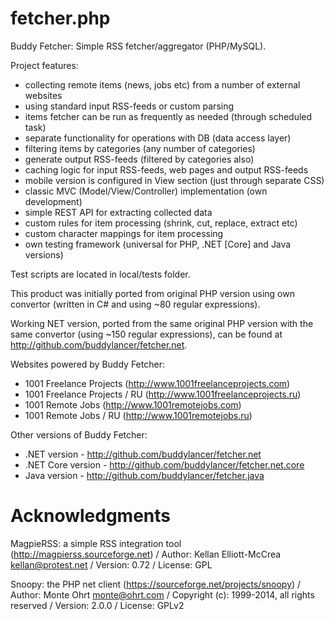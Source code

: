 # fetcher.php
Buddy Fetcher: Simple RSS fetcher/aggregator (PHP/MySQL).

Project features:
- collecting remote items (news, jobs etc) from a number of external websites
- using standard input RSS-feeds or custom parsing
- items fetcher can be run as frequently as needed (through scheduled task)
- separate functionality for operations with DB (data access layer)
- filtering items by categories (any number of categories)
- generate output RSS-feeds (filtered by categories also)
- caching logic for input RSS-feeds, web pages and output RSS-feeds
- mobile version is configured in View section (just through separate CSS)
- classic MVC (Model/View/Controller) implementation (own development)
- simple REST API for extracting collected data
- custom rules for item processing (shrink, cut, replace, extract etc)
- custom character mappings for item processing
- own testing framework (universal for PHP, .NET [Core] and Java versions)

Test scripts are located in local/tests folder.

This product was initially ported from original PHP version using own convertor (written in C# and using ~80 regular expressions).

Working NET version, ported from the same original PHP version with the same convertor (using ~150 regular expressions), can be found at http://github.com/buddylancer/fetcher.net.

Websites powered by Buddy Fetcher:
- 1001 Freelance Projects (http://www.1001freelanceprojects.com)
- 1001 Freelance Projects / RU (http://www.1001freelanceprojects.ru)
- 1001 Remote Jobs (http://www.1001remotejobs.com)
- 1001 Remote Jobs / RU (http://www.1001remotejobs.ru)

Other versions of Buddy Fetcher:
- .NET version - http://github.com/buddylancer/fetcher.net
- .NET Core version - http://github.com/buddylancer/fetcher.net.core
- Java version - http://github.com/buddylancer/fetcher.java

# Acknowledgments

MagpieRSS: a simple RSS integration tool (http://magpierss.sourceforge.net) /
Author: Kellan Elliott-McCrea <kellan@protest.net> /
Version: 0.72 /
License: GPL

Snoopy: the PHP net client (https://sourceforge.net/projects/snoopy) /
Author: Monte Ohrt <monte@ohrt.com> /
Copyright (c): 1999-2014, all rights reserved /
Version: 2.0.0 /
License: GPLv2
